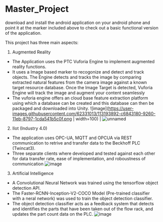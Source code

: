 # Master_Project

download and install the android application on your android phone and point it at the marker included above to check out a basic functional version of the application. 

This project has three main aspects:
1. Augmented Reality
  - The Application uses the PTC Vuforia Engine to implement augmented reality functions. 
  - It uses a Image based marker to recogonize and detect and track objects. The Engine detects and tracks the image by comparing extracted natural features from the camera image against a known target resource database. Once the Image Target is detected, Vuforia Engine will track the image and augment your content seamlessly
  - The vuforia engine offers an cloud base feature extraction platform using which a database can be created and this database can then be packaged and downloaded into Unity.
![image](https://user-images.githubusercontent.com/62331013/113193892-c6843180-9260-11eb-8797-1cda541b5c0f.png | width=100) | ![unnamed](https://user-images.githubusercontent.com/62331013/113269011-51ecd980-92d8-11eb-9182-5f413c9957e7.jpg)
2. IIot (Industry 4.0)
  - The application uses OPC-UA, MQTT and OPCUA via REST communication to retrive and transfer data to the Beckhoff PLC (Twincat3).
  - Three separate clients where developed and tested against each other for data transfer rate, ease of implementation, and roboustness of communication
![image](https://user-images.githubusercontent.com/62331013/113193738-9b99dd80-9260-11eb-9bad-c937daf97dff.png)

3. Artificial Intelligence
  - A Convolutional Neural Network was trained using the tensorflow object detection API. 
  - The Faster-RCNN-Inception-V2-COCO Model (Pre-trained classifier with a neral network) was used to train the object detection classifier.
  -  The object detection classifier acts as a feedback system that detects and identifies the parts that have been taken out of the flow rack, and updates the part count data on the PLC.
![image](https://user-images.githubusercontent.com/62331013/113193997-e6b3f080-9260-11eb-9f99-66dddb856916.png)

